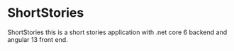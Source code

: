 # ShortStories
ShortStories
this is a short stories application with .net core 6 backend and angular 13 front end.

